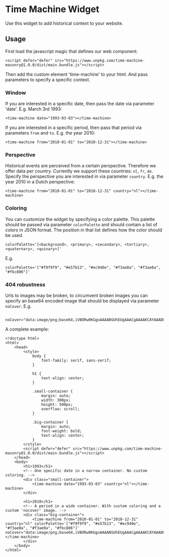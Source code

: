 # Time Machine Widget

Use this widget to add historical context to your website.

## Usage
First load the javascript magic that defines our web component:
```
<script defer="defer" src="https://www.unpkg.com/time-machine-masonry@1.0.0/dist/main.bundle.js"></script>
```

Then add the custom element 'time-machine' to your html. And pass parameters to specify a specific context.
### Window
If you are interested in a specific date, then pass the date via parameter 'date'. E.g. March 3rd 1993:
```
<time-machine date="1993-03-03"></time-machine>
```
If you are interested in a specific period, then pass that period via parameters `from` and `to`. E.g. the year 2010:
```
<time-machine from="2010-01-01" to="2010-12-31"></time-machine>
```

### Perspective
Historical events are perceived from a certain perspective. Therefore we offer data per country. Currently we support these countries: `nl`, `fr`, `de`.
Specify the perspective you are interested in via parameter `country`. E.g. the year 2010 in a Dutch perspective:
```
<time-machine from="2010-01-01" to="2010-12-31" country="nl"></time-machine>
```

### Coloring
You can customize the widget by specifying a color palette. This palette should be passed via parameter `colorPalette` and should contain a list of colors in JSON format. The position in that list defines how the color should be used.
```
colorPalette='[<background>, <primary>, <secondary>, <tertiary>, <quaternary>, <quinary>]'
```
E.g.
```
colorPalette='["#f9f9f9", "#e57b13", "#ec940e", "#f3ae0a", "#f3ae0a", "#fbc806"]'
```

### 404 robustness
Urls to images may be broken, to circumvent broken images you can specify an base64 encoded image that should be displayed via parameter `noCover`. E.g.
```
    noCover="data:image/png;base64,iVBORw0KGgoAAAANSUhEUgAAACgAAAAKCAYAAADGmhxQAAAABmJLR0QA/wD/AP+gvaeTAAAACXBIWXMAAAsTAAALEwEAmpwYAAAAB3RJTUUH5wQMDCEDZE8l3wAAAAxpVFh0Q29tbWVudAAAAAAAvK6ymQAAABVJREFUOMtjYBgFo2AUjIJRMAooAQAGSgABkOHaHwAAAABJRU5ErkJggg=="
```

A complete example:
```
<!doctype html>
<html>
    <head>
        <style>
            body {
                font-family: serif, sans-serif;
            }

            h1 {
                text-align: center;
            }

            .small-container {
                margin: auto;
                width: 300px;
                height: 500px;
                overflow: scroll;
            }

            .big-container {
                margin: auto;
                font-weight: bold;
                text-align: center;
            }
        </style>
        <script defer="defer" src="https://www.unpkg.com/time-machine-masonry@1.0.0/dist/main.bundle.js"></script>
    </head>
    <body>
        <h1>1993</h1>
        <!-- One specific date in a narrow container. No custom coloring. -->
        <div class="small-container">
            <time-machine date="1993-03-03" country="nl"></time-machine>
        </div>

        <h1>2010</h1>
        <!-- A period in a wide container. With custom coloring and a custom 'nocover' image. -->
        <div class="big-container">
            <time-machine from="2010-01-01" to="2010-12-31" country="nl" colorPalette='["#f9f9f9", "#e57b13", "#ec940e", "#f3ae0a", "#f3ae0a", "#fbc806"]' noCover="data:image/png;base64,iVBORw0KGgoAAAANSUhEUgAAACgAAAAKCAYAAADGmhxQAAAABmJLR0QA/wD/AP+gvaeTAAAACXBIWXMAAAsTAAALEwEAmpwYAAAAB3RJTUUH5wQMDCEDZE8l3wAAAAxpVFh0Q29tbWVudAAAAAAAvK6ymQAAABVJREFUOMtjYBgFo2AUjIJRMAooAQAGSgABkOHaHwAAAABJRU5ErkJggg=="></time-machine>
        </div>
    </body>
</html>
```